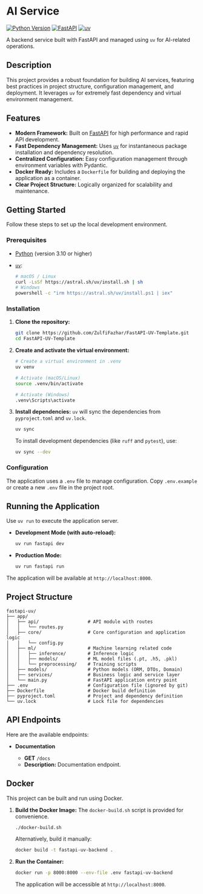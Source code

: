 # AI Service

[![Python Version](https://img.shields.io/badge/python-3.10+-blue.svg)](https://www.python.org/downloads/)
[![FastAPI](https://img.shields.io/badge/FastAPI-0.117.1-green.svg)](https://fastapi.tiangolo.com/)
[![uv](https://img.shields.io/badge/uv-powered-green.svg)](https://github.com/astral-sh/uv)

A backend service built with FastAPI and managed using `uv` for AI-related operations.

## Description

This project provides a robust foundation for building AI services, featuring best practices in project structure, configuration management, and deployment. It leverages `uv` for extremely fast dependency and virtual environment management.

## Features

- **Modern Framework:** Built on [FastAPI](https://fastapi.tiangolo.com/) for high performance and rapid API development.
- **Fast Dependency Management:** Uses [`uv`](https://github.com/astral-sh/uv) for instantaneous package installation and dependency resolution.
- **Centralized Configuration:** Easy configuration management through environment variables with Pydantic.
- **Docker Ready:** Includes a `Dockerfile` for building and deploying the application as a container.
- **Clear Project Structure:** Logically organized for scalability and maintenance.

## Getting Started

Follow these steps to set up the local development environment.

### Prerequisites

- [Python](https://www.python.org/downloads/) (version 3.10 or higher)
- [`uv`](https://github.com/astral-sh/uv):

  ```sh
  # macOS / Linux
  curl -LsSf https://astral.sh/uv/install.sh | sh
  # Windows
  powershell -c "irm https://astral.sh/uv/install.ps1 | iex"
  ```

### Installation

1. **Clone the repository:**

   ```sh
   git clone https://github.com/ZulfiFazhar/FastAPI-UV-Template.git
   cd FastAPI-UV-Template
   ```

2. **Create and activate the virtual environment:**

   ```sh
   # Create a virtual environment in .venv
   uv venv

   # Activate (macOS/Linux)
   source .venv/bin/activate

   # Activate (Windows)
   .venv\Scripts\activate
   ```

3. **Install dependencies:**
   `uv` will sync the dependencies from `pyproject.toml` and `uv.lock`.

   ```sh
   uv sync
   ```

   To install development dependencies (like `ruff` and `pytest`), use:

   ```sh
   uv sync --dev
   ```

### Configuration

The application uses a `.env` file to manage configuration. Copy `.env.example` or create a new `.env` file in the project root.

## Running the Application

Use `uv run` to execute the application server.

- **Development Mode (with auto-reload):**

  ```sh
  uv run fastapi dev
  ```

- **Production Mode:**

  ```sh
  uv run fastapi run
  ```

The application will be available at `http://localhost:8000`.

## Project Structure

```
fastapi-uv/
├── app/
│   ├── api/                  # API module with routes
│   │   └── routes.py
│   ├── core/                 # Core configuration and application logic
│   │   └── config.py
│   ├── ml/                   # Machine learning related code
│   │   ├── inference/        # Inference logic
│   │   ├── models/           # ML model files (.pt, .h5, .pkl)
│   │   └── preprocessing/    # Training scripts
│   ├── models/               # Python models (ORM, DTOs, Domain)
│   ├── services/             # Business logic and service layer
│   └── main.py               # FastAPI application entry point
├── .env                      # Configuration file (ignored by git)
├── Dockerfile                # Docker build definition
├── pyproject.toml            # Project and dependency definition
└── uv.lock                   # Lock file for dependencies
```

## API Endpoints

Here are the available endpoints:

- **Documentation**

  - **GET** `/docs`
  - **Description:** Documentation endpoint.

## Docker

This project can be built and run using Docker.

1. **Build the Docker Image:**
   The `docker-build.sh` script is provided for convenience.

   ```sh
   ./docker-build.sh
   ```

   Alternatively, build it manually:

   ```sh
   docker build -t fastapi-uv-backend .
   ```

2. **Run the Container:**

   ```sh
   docker run -p 8000:8000 --env-file .env fastapi-uv-backend
   ```

   The application will be accessible at `http://localhost:8000`.
